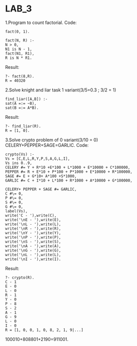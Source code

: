 # LAB_3

1.Program to count factorial.
Code:
```
fact(0, 1).

fact(N, R) :-
N > 0,
N1 is N - 1,
fact(N1, R1),
R is N * R1.

```
Result:
```
?- fact(8,R).
R = 40320 
```


2.Solve knight and liar task 1 variant(3/5=0.3 ; 3/2 = 1)
```
find_liar([A,B]) :-
sat(A =:= ~B),
sat(B =:= A*B).
```
Result:
```
?- find_liar(R).
R = [1, 0].
```
3.Solve crypto problem of 0 variant(3/10 = 0) CELERY+PEPPER+SAGE=GARLIC.
Code:
```
crypto(Vs) :-
Vs = [C,E,L,R,Y,P,S,A,G,L,I],
Vs ins 0..9,
CELERY #= Y + R*10 +E*100 + L*1000 + E*10000 + C*100000,
PEPPER #= R + E*10 + P*100 + P*1000 + E*10000 + R*100000,
SAGE #= E + G*10+ A*100 +S*1000,
GARLIC #= C + I*10 + L*100 + R*1000 + A*10000 + G*100000,

CELERY+ PEPPER + SAGE #= GARLIC,
C #\= 0,
P #\= 0,
S #\= 0,
G #\= 0,
label(Vs),
write('C - '),write(C),
write('\nE - '),write(E),
write('\nL - '),write(L),
write('\nR - '),write(R),
write('\nY - '),write(Y),
write('\nP - '),write(P),
write('\nS - '),write(S),
write('\nA - '),write(A),
write('\nG - '),write(G),
write('\nL - '),write(L),
write('\nI - '),write(I).

```
Result:
```
?- crypto(R).
C - 1
E - 0
L - 0
R - 1
Y - 0
P - 8
S - 2
A - 1
G - 9
L - 0
I - 0
R = [1, 0, 0, 1, 0, 8, 2, 1, 9|...] 
```
100010+808801+2190=911001.

